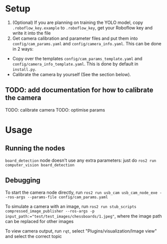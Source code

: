 # Setup

1. (Optional) If you are planning on training the YOLO model, copy `.roboflow_key.example` to `.roboflow_key`, get your Roboflow key and write it into the file
2. Get camera calibration and parameter files and put them into `config/cam_params.yaml` and `config/camera_info.yaml`. This can be done in 2 ways:
- Copy over the templates `config/cam_params_template.yaml` and `config/camera_info_template.yaml`. This is done by default in `install.py`.
- Calibrate the camera by yourself (See the section below).

## TODO: add documentation for how to calibrate the camera
TODO: calibrate camera
TODO: optimise params

# Usage
## Running the nodes
`board_detection` node doesn't use any extra parameters: just do `ros2 run computer_vision board_detection`

## Debugging
To start the camera node directly, run `ros2 run usb_cam usb_cam_node_exe --ros-args --params-file config/cam_params.yaml`

To simulate a camera with an image, run `ros2 run stub_scripts compressed_image_publisher --ros-args -p input_path:="test/test_images/chessboards/1.jpeg"`, where the image path can be replaced for other images

To view camera output, run `rqt`, select "Plugins/visualization/Image view" and select the correct topic
